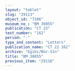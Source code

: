 ```yaml
---
layout: "tablet"
slug: "29113"
object_id: "7106"
museum_no_: "BM 30855"
publication: "CT 22"
text_number: "162"
period: "-"
type_and_content: "Letters"
publication_name: "CT 22 162"
archive: "Egibi/Nūr-Sîn"
title: "BM 30855"
previous_item: "29116"
---
```

